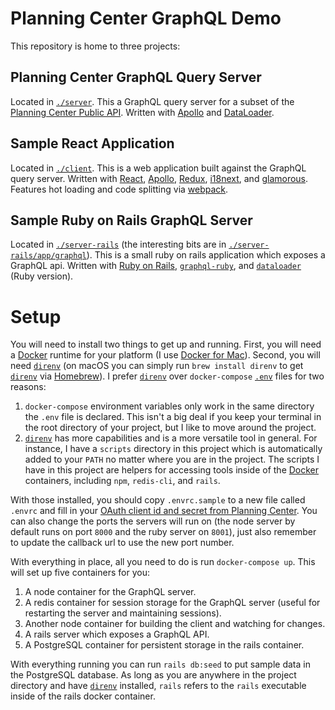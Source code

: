 # Planning Center GraphQL Demo

This repository is home to three projects:

## Planning Center GraphQL Query Server

Located in [`./server`]. This a GraphQL query server for a subset of the
[Planning Center Public API][pcapi]. Written with [Apollo] and [DataLoader].

## Sample React Application

Located in [`./client`]. This is a web application built against the GraphQL
query server. Written with [React], [Apollo], [Redux], [i18next], and
[glamorous]. Features hot loading and code splitting via [webpack].

## Sample Ruby on Rails GraphQL Server

Located in [`./server-rails`] \(the interesting bits are in
[`./server-rails/app/graphql`]). This is a small ruby on rails application
which exposes a GraphQL api. Written with [Ruby on Rails], [`graphql-ruby`],
and [`dataloader`] (Ruby version).

# Setup

You will need to install two things to get up and running. First, you will need
a [Docker] runtime for your platform (I use [Docker for Mac]). Second, you will
need [`direnv`] (on macOS you can simply run `brew install direnv` to get
[`direnv`] via [Homebrew]). I prefer [`direnv`] over `docker-compose` [`.env`]
files for two reasons:

1. `docker-compose` environment variables only work in the same directory the
   `.env` file is declared. This isn't a big deal if you keep your terminal in
   the root directory of your project, but I like to move around the project.
1. [`direnv`] has more capabilities and is a more versatile tool in general.
   For instance, I have a `scripts` directory in this project which is
   automatically added to your `PATH` no matter where you are in the project.
   The scripts I have in this project are helpers for accessing tools inside of
   the [Docker] containers, including `npm`, `redis-cli`, and `rails`.

With those installed, you should copy `.envrc.sample` to a new file called
`.envrc` and fill in your [OAuth client id and secret from Planning
Center][oauth]. You can also change the ports the servers will run on (the node
server by default runs on port `8000` and the ruby server on `8001`), just also
remember to update the callback url to use the new port number.

With everything in place, all you need to do is run `docker-compose up`. This
will set up five containers for you:

1. A node container for the GraphQL server.
1. A redis container for session storage for the GraphQL server (useful for
   restarting the server and maintaining sessions).
1. Another node container for building the client and watching for changes.
1. A rails server which exposes a GraphQL API.
1. A PostgreSQL container for persistent storage in the rails container.

With everything running you can run `rails db:seed` to put sample data in the
PostgreSQL database. As long as you are anywhere in the project directory and
have [`direnv`] installed, `rails` refers to the `rails` executable inside of
the rails docker container.

[DataLoader]: https://github.com/facebook/dataloader
[Docker for Mac]: https://www.docker.com/docker-mac "Docker for Mac"
[Docker]: https://www.docker.com/ "Docker"
[Homebrew]: https://brew.sh/ "Homebrew"
[React]: https://facebook.github.io/react/ "React"
[Redux]: http://redux.js.org/ "Redux"
[Ruby on Rails]: http://rubyonrails.org/ "Ruby on Rails"
[`./client`]: ./client "client"
[`./server-rails/app/graphql`]: ./server-rails/app/graphql "./server-rails/app/graphql"
[`./server-rails`]: ./server-rails "server"
[`./server`]: ./server "server"
[`.env`]: https://docs.docker.com/compose/environment-variables/#the-env-file ".env"
[`dataloader`]: https://github.com/sheerun/dataloader "dataloader"
[`direnv`]: https://direnv.net/ "direnv"
[`graphql-ruby`]: http://graphql-ruby.org/ "graphql-ruby"
[apollo]: https://www.apollodata.com/ "Apollo"
[glamorous]: https://glamorous.rocks/ "glamorous"
[i18next]: https://www.i18next.com/ "i18next"
[oauth]: https://planningcenter.github.io/api-docs/#oauth-2.0 "OAuth"
[pcapi]: https://planningcenter.github.io/api-docs/ "Planning Center API References"
[webpack]: https://webpack.js.org/ "webpack"
